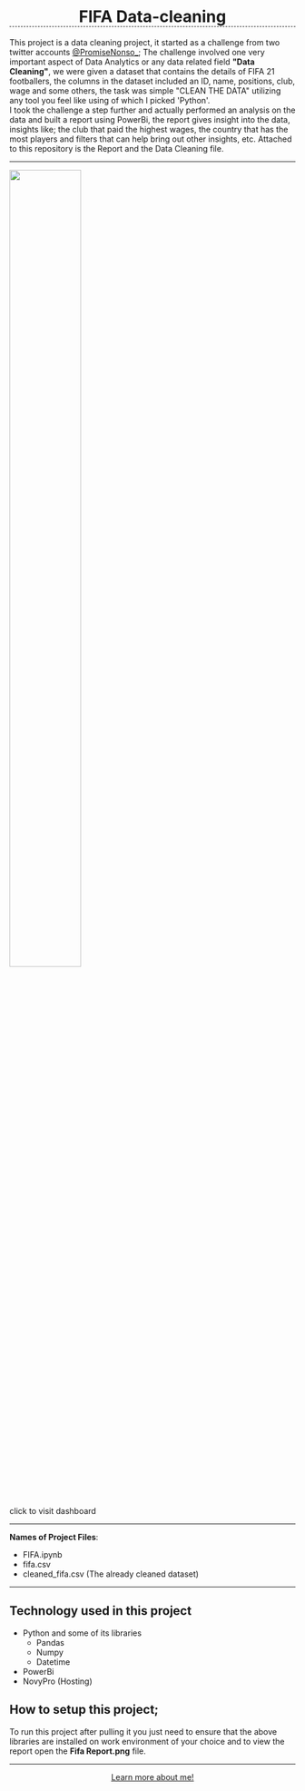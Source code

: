 <h1 style="text-align: center; border-bottom: 1px dashed">FIFA Data-cleaning</h1>
This project is a data cleaning project, it started as a challenge from two twitter accounts <a href="https://twitter.com/PromiseNonso_?s=20">@PromiseNonso_</a>; The challenge involved one very important aspect of Data Analytics or any data related field <b>"Data Cleaning"</b>, we were given a dataset that contains the details of FIFA 21 footballers, the columns in the dataset included an ID, name, positions, club, wage and some others, the task was simple "CLEAN THE DATA" utilizing any tool you feel like using of which I picked 'Python'. <br> I took the challenge a step further and actually performed an analysis on the data and built a report using PowerBi, the report gives insight into the data, insights like; the club that paid the highest wages, the country that has the most players and filters that can help bring out other insights, etc. Attached to this repository is the Report and the Data Cleaning file.
<hr>
<a href="#"><img src='#' style="width: 50%; height:60%"></a>

click to visit dashboard
<hr>
<b>Names of Project Files</b>:
<ul>
<li>FIFA.ipynb
<li>fifa.csv
<li>cleaned_fifa.csv (The already cleaned dataset)
</ul>
<hr>

## Technology used in this project
<ul>
<li> Python and some of its libraries
<ul>
<li> Pandas
<li> Numpy
<li> Datetime
</ul>
<li> PowerBi
<li> NovyPro (Hosting)
</ul>

## How to setup this project;
To run this project after pulling it you just need to ensure that the above libraries are installed on work environment of your choice and to view the report open the <b>Fifa Report.png</b> file.
<hr>
<div style="text-align: center;">
<a href="https://oluwaseun-ogundeko.netlify.app/">Learn more about me!</a>
</div>
